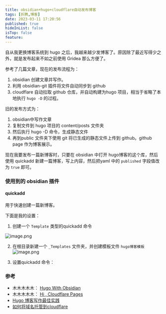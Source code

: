 ```yaml
---
title: obsidian+hugo+cloudflare自动发布博客
tags: [折腾,博客]
date: 2023-03-11 17:20:56
published: true
hideInList: false
isTop: false
feature: 
---
```


自从我更换博客系统到 hugo 之后，我越来越少发博客了。原因除了最近写得少之外，就是发布起来不如之前使用 Gridea 那么方便了。

参考了几篇文章，现在的发布流程为：
1. obsidian 创建文章并写作。
2. 利用 obsidian-git 插件将文件自动同步到 github
3. cloudflare 自动拉取 github 仓库，并自动构建为hugo 项目，相当于省略了本地执行 `hugo -D` 的过程。


旧的发布方式为：
1. obsidian中写作文章
2. 复制文件到 hugo 项目的 content/posts 文件夹
3. 然后执行 hugo -D 命令，生成静态文件
4. 再到public 文件夹下使用 git 将已生成的静态文件上传到 github。github page 作为博客展示。

现在我要发布一篇新博客时，只要在 obsidian 中打开 hugo博客的这个库，然后使用 quickadd 新建一篇博客，写上内容，然后把yaml 中的 `published`  字段值改为 `true` 即可。

### 使用到的 obsidian 插件

####  quickadd

用于快速创建一篇新博客。

下面是我的设置：

1. 创建一个 `Template` 类型的quickadd 命令

![image.png](https://s2.loli.net/2023/03/11/HXaVj2uZneSE9l6.png)

2. 在根目录新建一个 `_Templates` 文件夹，并创建模板文件 `hugo博客模板`
![image.png](https://s2.loli.net/2023/03/11/wrHtPay62Dn8xGV.png)

4. 设置quickadd 命令：


### 参考

- 木木木木木： [Hugo With Obsidian](https://immmmm.com/hugo-with-obsidian/) 
- 木木木木木： [Hi , Cloudflare Pages](https://immmmm.com/hi-cloudflare/)
- [Hugo 博客写作最佳实践](https://blog.zhangyingwei.com/posts/2022m4d11h19m42s28/)
- [如何将域名托管到cloudflare](https://www.back2me.cn/skills/cloudflare.html)